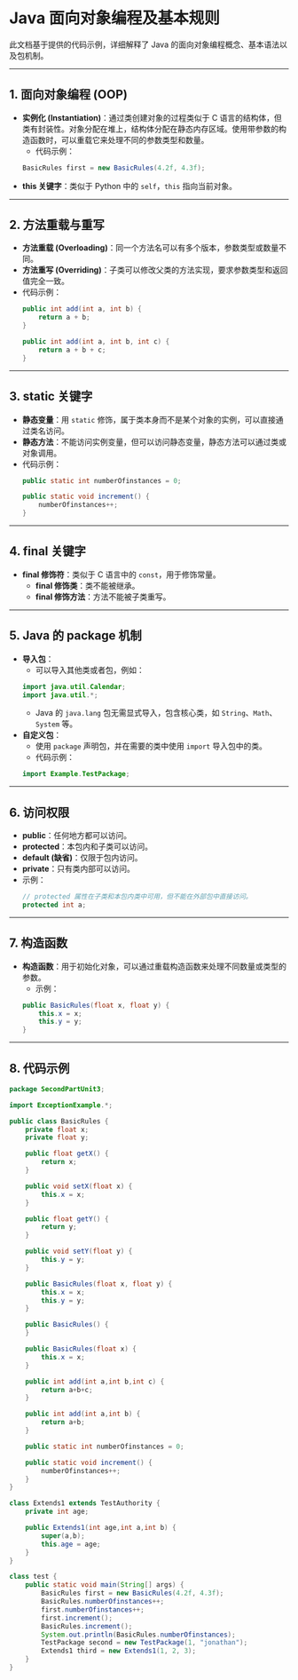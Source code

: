
# Java 面向对象编程及基本规则

此文档基于提供的代码示例，详细解释了 Java 的面向对象编程概念、基本语法以及包机制。

---

## 1. 面向对象编程 (OOP)

- **实例化 (Instantiation)**：通过类创建对象的过程类似于 C 语言的结构体，但类有封装性。对象分配在堆上，结构体分配在静态内存区域。使用带参数的构造函数时，可以重载它来处理不同的参数类型和数量。
    - 代码示例：
    ```java
    BasicRules first = new BasicRules(4.2f, 4.3f);
    ```
- **this 关键字**：类似于 Python 中的 `self`，`this` 指向当前对象。

---

## 2. 方法重载与重写

- **方法重载 (Overloading)**：同一个方法名可以有多个版本，参数类型或数量不同。
- **方法重写 (Overriding)**：子类可以修改父类的方法实现，要求参数类型和返回值完全一致。
- 代码示例：
    ```java
    public int add(int a, int b) {
        return a + b;
    }

    public int add(int a, int b, int c) {
        return a + b + c;
    }
    ```

---

## 3. static 关键字

- **静态变量**：用 `static` 修饰，属于类本身而不是某个对象的实例，可以直接通过类名访问。
- **静态方法**：不能访问实例变量，但可以访问静态变量，静态方法可以通过类或对象调用。
- 代码示例：
    ```java
    public static int numberOfinstances = 0;

    public static void increment() {
        numberOfinstances++;
    }
    ```

---

## 4. final 关键字

- **final 修饰符**：类似于 C 语言中的 `const`，用于修饰常量。
    - **final 修饰类**：类不能被继承。
    - **final 修饰方法**：方法不能被子类重写。

---

## 5. Java 的 package 机制

- **导入包**：
    - 可以导入其他类或者包，例如：
    ```java
    import java.util.Calendar;
    import java.util.*;
    ```
    - Java 的 `java.lang` 包无需显式导入，包含核心类，如 `String`、`Math`、`System` 等。
- **自定义包**：
    - 使用 `package` 声明包，并在需要的类中使用 `import` 导入包中的类。
    - 代码示例：
    ```java
    import Example.TestPackage;
    ```

---

## 6. 访问权限

- **public**：任何地方都可以访问。
- **protected**：本包内和子类可以访问。
- **default (缺省)**：仅限于包内访问。
- **private**：只有类内部可以访问。
- 示例：
    ```java
    // protected 属性在子类和本包内类中可用，但不能在外部包中直接访问。
    protected int a;
    ```

---

## 7. 构造函数

- **构造函数**：用于初始化对象，可以通过重载构造函数来处理不同数量或类型的参数。
    - 示例：
    ```java
    public BasicRules(float x, float y) {
        this.x = x;
        this.y = y;
    }
    ```

---

## 8. 代码示例

```java
package SecondPartUnit3;

import ExceptionExample.*;

public class BasicRules {
    private float x;
    private float y;

    public float getX() {
        return x;
    }

    public void setX(float x) {
        this.x = x;
    }

    public float getY() {
        return y;
    }

    public void setY(float y) {
        this.y = y;
    }

    public BasicRules(float x, float y) {
        this.x = x;
        this.y = y;
    }

    public BasicRules() {
    }

    public BasicRules(float x) {
        this.x = x;
    }

    public int add(int a,int b,int c) {
        return a+b+c;
    }

    public int add(int a,int b) {
        return a+b;
    }

    public static int numberOfinstances = 0;

    public static void increment() {
        numberOfinstances++;
    }
}

class Extends1 extends TestAuthority {
    private int age;

    public Extends1(int age,int a,int b) {
        super(a,b);
        this.age = age;
    }
}

class test {
    public static void main(String[] args) {
        BasicRules first = new BasicRules(4.2f, 4.3f);
        BasicRules.numberOfinstances++;
        first.numberOfinstances++;
        first.increment();
        BasicRules.increment();
        System.out.println(BasicRules.numberOfinstances);
        TestPackage second = new TestPackage(1, "jonathan");
        Extends1 third = new Extends1(1, 2, 3);
    }
}
```
